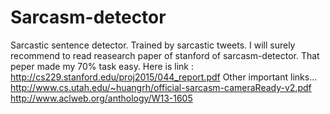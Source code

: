 # Sarcasm-detector
Sarcastic sentence detector. Trained by sarcastic tweets.
I will surely recommend to read reasearch paper of stanford of sarcasm-detector. That peper made my 70% task easy.
Here is link : http://cs229.stanford.edu/proj2015/044_report.pdf
                                                    Other important links...
http://www.cs.utah.edu/~huangrh/official-sarcasm-cameraReady-v2.pdf
                                                    http://www.aclweb.org/anthology/W13-1605
